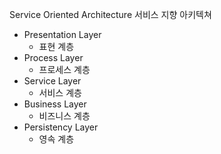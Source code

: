 Service Oriented Architecture
서비스 지향 아키텍쳐

- Presentation Layer
	- 표현 계층
- Process Layer
	- 프로세스 계층
- Service Layer
	- 서비스 계층
- Business Layer
	- 비즈니스 계층
- Persistency Layer
	- 영속 계층
